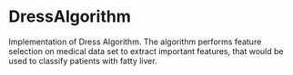 # DressAlgorithm
Implementation of Dress Algorithm.
The algorithm performs feature selection on medical data set to extract important features, that would be used to classify patients with fatty liver.
